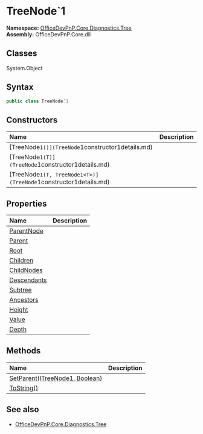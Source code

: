 # TreeNode`1

**Namespace:** [OfficeDevPnP.Core.Diagnostics.Tree](OfficeDevPnP.Core.Diagnostics.Tree.md)  
**Assembly:** OfficeDevPnP.Core.dll  
## Classes
System.Object  
## Syntax
```C#
public class TreeNode`1
```
## Constructors
|**Name**|**Description**|
|:-----|:-----|
| [TreeNode`1()](TreeNode`1constructor1details.md) | 
| [TreeNode`1(T)](TreeNode`1constructor1details.md) | 
| [TreeNode`1(T, TreeNode1<T>)](TreeNode`1constructor1details.md) | 
## Properties
|**Name**|**Description**|
|:-----|:-----|
| [ParentNode](TreeNode`1.ParentNode.md) | 
| [Parent](TreeNode`1.Parent.md) | 
| [Root](TreeNode`1.Root.md) | 
| [Children](TreeNode`1.Children.md) | 
| [ChildNodes](TreeNode`1.ChildNodes.md) | 
| [Descendants](TreeNode`1.Descendants.md) | 
| [Subtree](TreeNode`1.Subtree.md) | 
| [Ancestors](TreeNode`1.Ancestors.md) | 
| [Height](TreeNode`1.Height.md) | 
| [Value](TreeNode`1.Value.md) | 
| [Depth](TreeNode`1.Depth.md) | 
## Methods
|**Name**|**Description**|
|:-----|:-----|
| [SetParent(ITreeNode1<T>, Boolean)](TreeNode`1SetParentITreeNode1<T>Boolean.md) | 
| [ToString()](TreeNode`1ToString.md) | 
## See also
- [OfficeDevPnP.Core.Diagnostics.Tree](OfficeDevPnP.Core.Diagnostics.Tree.md)

